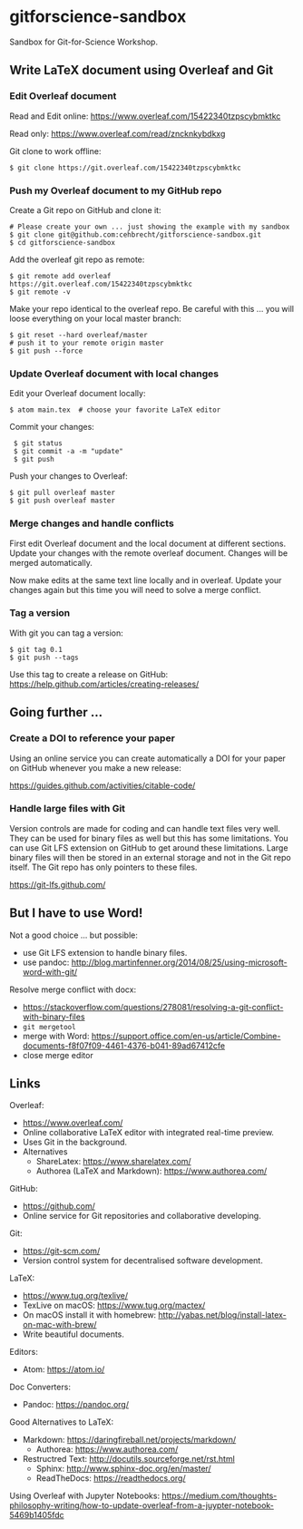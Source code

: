 # gitforscience-sandbox

Sandbox for Git-for-Science Workshop.


## Write LaTeX document using Overleaf and Git

### Edit Overleaf document

Read and Edit online:
https://www.overleaf.com/15422340tzpscybmktkc

Read only:
https://www.overleaf.com/read/zncknkybdkxg

Git clone to work offline:

    $ git clone https://git.overleaf.com/15422340tzpscybmktkc

### Push my Overleaf document to my GitHub repo

Create a Git repo on GitHub and clone it:

    # Please create your own ... just showing the example with my sandbox
    $ git clone git@github.com:cehbrecht/gitforscience-sandbox.git
    $ cd gitforscience-sandbox

Add the overleaf git repo as remote:

    $ git remote add overleaf https://git.overleaf.com/15422340tzpscybmktkc
    $ git remote -v

Make your repo identical to the overleaf repo. Be careful with this ... you will loose everything on your local master branch:

    $ git reset --hard overleaf/master
    # push it to your remote origin master
    $ git push --force

### Update Overleaf document with local changes

Edit your Overleaf document locally:

    $ atom main.tex  # choose your favorite LaTeX editor

Commit your changes:

     $ git status
     $ git commit -a -m "update"
     $ git push

Push your changes to Overleaf:

    $ git pull overleaf master
    $ git push overleaf master

### Merge changes and handle conflicts

First edit Overleaf document and the local document at different sections.
Update your changes with the remote overleaf document. Changes will be merged automatically.

Now make edits at the same text line locally and in overleaf. Update your changes again
but this time you will need to solve a merge conflict.   

### Tag a version

With git you can tag a version:

    $ git tag 0.1
    $ git push --tags

Use this tag to create a release on GitHub:
https://help.github.com/articles/creating-releases/

## Going further ...

### Create a DOI to reference your paper

Using an online service you can create automatically a DOI for your paper on GitHub
whenever you make a new release:

https://guides.github.com/activities/citable-code/

### Handle large files with Git

Version controls are made for coding and can handle text files very well.
They can be used for binary files as well but this has some limitations.
You can use Git LFS extension on GitHub to get around these limitations. Large binary files will then be stored in an external storage and not in the Git repo itself. The Git repo has only pointers to these files.

https://git-lfs.github.com/

## But I have to use Word!

Not a good choice ... but possible:

* use Git LFS extension to handle binary files.
* use pandoc: http://blog.martinfenner.org/2014/08/25/using-microsoft-word-with-git/

Resolve merge conflict with docx:
* https://stackoverflow.com/questions/278081/resolving-a-git-conflict-with-binary-files
* `git mergetool`
* merge with Word: https://support.office.com/en-us/article/Combine-documents-f8f07f09-4461-4376-b041-89ad67412cfe
* close merge editor

## Links

Overleaf:
* https://www.overleaf.com/
* Online collaborative LaTeX editor with integrated real-time preview.
* Uses Git in the background.
* Alternatives
  * ShareLatex: https://www.sharelatex.com/
  * Authorea (LaTeX and Markdown): https://www.authorea.com/

GitHub:
* https://github.com/
* Online service for Git repositories and collaborative developing.

Git:
* https://git-scm.com/
* Version control system for decentralised software development.

LaTeX:
* https://www.tug.org/texlive/
* TexLive on macOS: https://www.tug.org/mactex/
* On macOS install it with homebrew: http://yabas.net/blog/install-latex-on-mac-with-brew/
* Write beautiful documents.

Editors:
* Atom: https://atom.io/

Doc Converters:
* Pandoc: https://pandoc.org/

Good Alternatives to LaTeX:
* Markdown: https://daringfireball.net/projects/markdown/
  * Authorea: https://www.authorea.com/
* Restructred Text: http://docutils.sourceforge.net/rst.html
  * Sphinx: http://www.sphinx-doc.org/en/master/
  * ReadTheDocs: https://readthedocs.org/

Using Overleaf with Jupyter Notebooks:
https://medium.com/thoughts-philosophy-writing/how-to-update-overleaf-from-a-juypter-notebook-5469b1405fdc
